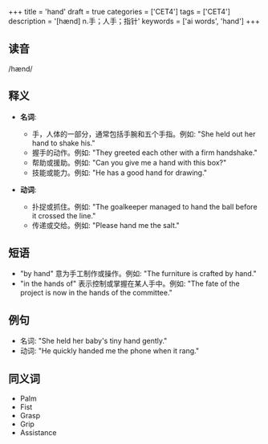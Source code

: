 +++
title = 'hand'
draft = true
categories = ['CET4']
tags = ['CET4']
description = '[hænd] n.手；人手；指针'
keywords = ['ai words', 'hand']
+++

## 读音
/hænd/

## 释义
- **名词**:
   - 手，人体的一部分，通常包括手腕和五个手指。例如: "She held out her hand to shake his."
   - 握手的动作。例如: "They greeted each other with a firm handshake."
   - 帮助或援助。例如: "Can you give me a hand with this box?"
   - 技能或能力。例如: "He has a good hand for drawing."

- **动词**:
   - 扑捉或抓住。例如: "The goalkeeper managed to hand the ball before it crossed the line."
   - 传递或交给。例如: "Please hand me the salt."

## 短语
- "by hand" 意为手工制作或操作。例如: "The furniture is crafted by hand."
- "in the hands of" 表示控制或掌握在某人手中。例如: "The fate of the project is now in the hands of the committee."

## 例句
- 名词: "She held her baby's tiny hand gently."
- 动词: "He quickly handed me the phone when it rang."

## 同义词
- Palm
- Fist
- Grasp
- Grip
- Assistance
